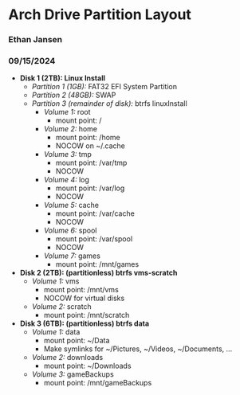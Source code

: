 # Arch Drive Partition Layout
### Ethan Jansen
### 09/15/2024

* **Disk 1 (2TB): Linux Install**
    * *Partition 1 (1GB):* FAT32 EFI System Partition
    * *Partition 2 (48GB):* SWAP
    * *Partition 3 (remainder of disk):* btrfs linuxInstall
        * *Volume 1:* root
            * mount point: /
        * *Volume 2:* home
            * mount point: /home
            * NOCOW on ~/.cache
        * *Volume 3:* tmp
            * mount point: /var/tmp
            * NOCOW
        * *Volume 4:* log
            * mount point: /var/log
            * NOCOW
        * *Volume 5:* cache
            * mount point: /var/cache
            * NOCOW
        * *Volume 6:* spool
            * mount point: /var/spool
            * NOCOW
        * *Volume 7:* games
            * mount point: /mnt/games
* **Disk 2 (2TB): (partitionless) btrfs vms-scratch**
    * *Volume 1:* vms
        * mount point: /mnt/vms
        * NOCOW for virtual disks
    * *Volume 2:* scratch
        * mount point: /mnt/scratch
* **Disk 3 (6TB): (partitionless) btrfs data**
    * *Volume 1:* data
        * mount point: ~/Data
        * Make symlinks for ~/Pictures, ~/Videos, ~/Documents, ...
    * *Volume 2:* downloads
        * mount point: ~/Downloads
    * *Volume 3:* gameBackups
        * mount point: /mnt/gameBackups

